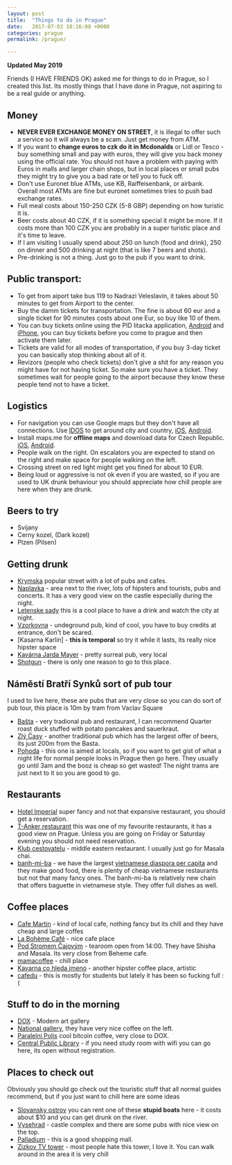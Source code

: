 ```yaml
---
layout: post
title:  "Things to do in Prague"
date:   2017-07-03 18:16:08 +0000
categories: prague
permalink: /prague/

---
```


**Updated May 2019**

Friends (I HAVE FRIENDS OK) asked me for things to do in Prague, so I created this list. Its mostly things that I have done in Prague, not aspiring to be a real guide or anything. 

## Money
- **NEVER EVER EXCHANGE MONEY ON STREET**, it is illegal to offer such a service so it will always be a scam. Just get money from ATM. 
- If you want to **change euros to czk do it in Mcdonalds** or Lidl or Tesco - buy something small and pay with euros, they will give you back money using the official rate. You should not have a problem with paying with Euros in malls and larger chain shops, but in local places or small pubs they might try to give you a bad rate or tell you to fuck off.  
- Don't use Euronet blue ATMs, use KB, Raiffeisenbank, or airbank. Overall most ATMs are fine but euronet sometimes tries to push bad exchange rates. 
- Full meal costs about 150-250 CZK (5-8 GBP) depending on how turistic it is. 
- Beer costs about 40 CZK, if it is something special it might be more. If it costs more than 100 CZK you are probably in a super turistic place  and it's time to leave.
- If I am visiting I usually spend about 250 on lunch (food and drink), 250 on dinner and 500 drinking at night (that is like 7 beers and shots). 
- Pre-drinking is not a thing. Just go to the pub if you want to drink. 


## Public transport:
- To get from aiport take bus 119 to Nadrazi Veleslavin, it takes about 50 minutes to get from Airport to the center. 
- Buy the damm tickets for transportation. The fine is about 60 eur and a single ticket for 90 minutes costs about one Eur, so buy like 10 of them.
- You can buy tickets online using the PID litacka application, [Android](https://play.google.com/store/apps/details?id=cz.dpp.praguepublictransport&hl=cs) and [iPhone](https://itunes.apple.com/us/app/pid-l%C3%ADta%C4%8Dka/id983071129?mt=8), you can buy tickets before you come to prague and then activate them later. 
- Tickets are valid for all modes of transportation, if you buy 3-day ticket you can basically stop thinking about all of it. 
- Revizors (people who check tickets) don't give a shit for any reason you might have for not having ticket. So make sure you have a ticket. They sometimes wait for people going to the airport because they know these people tend not to have a ticket. 


## Logistics
- For navigation you can use Google maps but they don't have all connections. Use [IDOS](http://jizdnirady.idnes.cz/vlakyautobusymhdvse/spojeni/) to get around city and country, [iOS](https://itunes.apple.com/cz/app/id473503749), [Android](https://play.google.com/store/apps/details?id=cz.mafra.jizdnirady).
- Install maps.me for **offline maps** and download data for Czech Republic. [iOS](https://itunes.apple.com/app/id510623322?_1lr=1), [Android](https://play.google.com/store/apps/details?id=com.mapswithme.maps.pro).
- People walk on the right. On escalators you are expected to stand on the right and make space for people walking on the left. 
- Crossing street on red light might get you fined for about 10 EUR. 
- Being loud or aggressive is not ok even if you are wasted, so if you are used to UK drunk behaviour you should appreciate how chill people are here when they are drunk.  


## Beers to try
- Svijany
- Cerny kozel, (Dark kozel)
- Plzen (Pilsen)


## Getting drunk
- [Krymska](https://goo.gl/maps/h7xgq5nDA2P2) popular street with a lot of pubs and cafes. 
- [Naplavka](https://goo.gl/maps/P9QQeana1Bk) - area next to the river, lots of hipsters and tourists, pubs and concerts. It has a very good view on the castle especially during the night.
- [Letenske sady](https://goo.gl/maps/QJzht5Dbd392) this is a cool place to have a drink and watch the city at night.
- [Vzorkovna](https://goo.gl/maps/2ecTzotqWPQ2) - undeground pub, kind of cool, you have to buy credits at entrance, don't be scared. 
- [Kasarna Karlin] - **this is temporal** so try it while it lasts, its really nice hipster space
- [Kavárna Jarda Mayer](https://goo.gl/maps/xSifdyeiWgFSxGMTA) - pretty surreal pub, very local 
- [Shotgun](https://www.google.com/maps/place/Shotgun/@50.0840954,14.4228099,14z/data=!4m5!3m4!1s0x470b94995798a5f3:0x7c82f2a2a4ea7304!8m2!3d50.0827731!4d14.4491297?authuser=1) - there is only one reason to go to this place. 


## Náměstí Bratří Synků sort of pub tour
I used to live here, these are pubs that are very close so you can do sort of pub tour, this place is 10m by tram from Vaclav Square
- [Bašta](https://goo.gl/maps/EYTMqiqf6hR2) - very tradional pub and restaurant, I can recommend Quarter roast duck stuffed with potato pancakes and sauerkraut. 
- [Zlý Časy](https://goo.gl/maps/ZRpa2yoDCtQ2) - another traditional pub which has the largest offer of beers, its just 200m from the Basta.
- [Pohoda](https://goo.gl/maps/VKZgEq5RXK62) - this one is aimed at locals, so if you want to get gist of what a night life for normal people looks in Prague then go here. They usually go until 3am and the booz is cheap so get wasted! The night trams are just next to it so you are good to go. 

## Restaurants
- [Hotel Imperial](http://www.hotel-imperial.cz/) super fancy and not that expansive restaurant, you should get a reservation. 
- [T-Anker restaurant](https://www.google.co.uk/maps/place/Slune%C4%8Dn%C3%AD+terasa+T-Anker,+s.r.o./@50.0889757,14.4250489,17z/data=!3m1!4b1!4m5!3m4!1s0x470b94ea50cb6d03:0xdfd37f1c092d47c8!8m2!3d50.0889757!4d14.4272376) this was one of my favourite restaurants, it has a good view on Prague. Unless you are going on Friday or Saturday evening you should not need reservation.
- [Klub cestovatelu](https://goo.gl/maps/YDZxJyxFamrtce9c6) - middle eastern restaurant. I usually just go for Masala chai. 
- [banh-mi-ba](https://goo.gl/maps/3j7rFcyC4sYJo8rL8) - we have the largest [vietnamese diaspora per capita](https://en.wikipedia.org/wiki/Vietnamese_people_in_the_Czech_Republic) and they make good food, there is plenty of cheap vietnamese restaurants but not that many fancy ones. The banh-mi-ba is relatively new chain that offers baguette in vietnamese style. They offer full dishes as well. 


 
## Coffee places
- [Cafe Martin](https://goo.gl/maps/Z7x9oMT9vpfC5wF99) - kind of local cafe, nothing fancy but its chill and they have cheap and large coffes 
- [La Bohème Café](https://goo.gl/maps/8fJeYMgcrNv) - nice cafe place
- [Pod Stromem Čajovým](https://goo.gl/maps/HXsp6GbuDh12) - tearoom open from 14:00. They have Shisha and Masala. Its very close from Beheme cafe.
- [mamacoffee](https://goo.gl/maps/f8MBCYFsZvTYswQP6) - chill place 
- [Kavarna co hleda jmeno](https://goo.gl/maps/4uZH85koaroFBz2h9) - another hipster coffee place, artistic 
- [cafedu](https://goo.gl/maps/iP38eRyR47dnBD2X6) - this is mostly for students but lately it has been so fucking full :(


## Stuff to do in the morning
- [DOX](https://goo.gl/maps/ddhbV9yf6nK2) - Modern art gallery
- [National gallery](https://goo.gl/maps/etFuNQUV5SieCFSbA), they have very nice coffee on the left. 
- [Paralelni Polis](https://www.google.co.uk/maps/place/Paraleln%C3%AD+Polis/@50.1034007,14.4505513,15z/data=!4m5!3m4!1s0x0:0xcad994427e27c9c0!8m2!3d50.1034007!4d14.4505513) cool bitcoin coffee, very close to DOX.
- [Central Public Library](https://goo.gl/maps/4eqi6WS42mp) - if you need study room with wifi you can go here, its open without registration.  


## Places to check out
Obviously you should go check out the touristic stuff that all normal guides recommend, but if you just want to chill 
here are some ideas
- [Slovansky ostrov](https://goo.gl/maps/33nHLSpk8HL2) you can rent one of these **stupid boats** here - it costs about $10 and you can get drunk on the river. 
- [Vysehrad](https://goo.gl/maps/7VuGFijshZP2) - castle complex and there are some pubs with nice view on the top.
- [Palladium](https://goo.gl/maps/sE2M3rHH13J2) - this is a good shopping mall.
- [Zizkov TV tower](https://goo.gl/maps/GtmN9qR8KkYwVgBF9) - most people hate this tower, I love it. You can walk around in the area it is very chill
